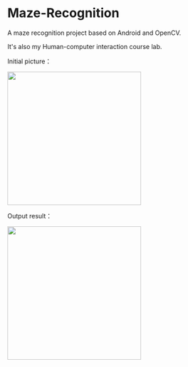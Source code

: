 # Maze-Recognition

A maze recognition project based on Android and OpenCV.

It's also my Human-computer interaction course lab.

Initial picture：

<img src="https://github.com/cyz020403/maze_recognition/blob/main/in.jpg" width="300px">

Output result：

<img src="https://github.com/cyz020403/maze_recognition/blob/main/out.jpg" width="300px">
